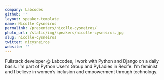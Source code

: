```yaml
---
company: Labcodes
github: ''
layout: speaker-template
name: Nicolle Cysneiros
permalink: /presenters/nicolle-cysneiros/
photo_url: /static/img/speakers/nicolle-cysneiros.jpg
slug: nicolle-cysneiros
twitter: nicysneiros
website: ''
---
```


Fullstack developer @ Labcodes, I work with Python and Django on a daily basis. I’m part of Python User’s Group and PyLadies in Recife. I’m feminist and I believe in women’s inclusion and empowerment through technology.
